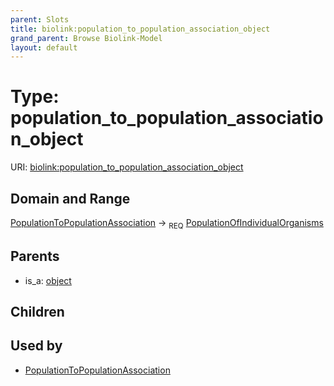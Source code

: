 ```yaml
---
parent: Slots
title: biolink:population_to_population_association_object
grand_parent: Browse Biolink-Model
layout: default
---
```


# Type: population_to_population_association_object




URI: [biolink:population_to_population_association_object](https://w3id.org/biolink/vocab/population_to_population_association_object)

## Domain and Range

[PopulationToPopulationAssociation](PopulationToPopulationAssociation.md) ->  <sub>REQ</sub> [PopulationOfIndividualOrganisms](PopulationOfIndividualOrganisms.md)

## Parents

 *  is_a: [object](object.md)

## Children


## Used by

 * [PopulationToPopulationAssociation](PopulationToPopulationAssociation.md)
